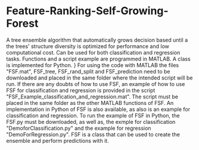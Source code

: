 # Feature-Ranking-Self-Growing-Forest
A tree ensemble algorithm that automatically grows decision based until a the trees' structure diversity is optimized for performance and low computational cost. Can be used for both classification and regression tasks. Functions and a script example are programmed in MATLAB. A class is implemented for Python. }
For using the code with MATLAB the files "FSF.mat", FSF_tree, FSF_rand_split and FSF_prediction need to be downloaded and placed in the same folder where the intended script will be run. If there are any doubts of how to use FSF, an example of how to use FSF for classification and regression is provided in the script "FSF_Example_classification_and_regression.mat". The script must be placed in the same folder as the other MATLAB functions of FSF. 
An implementation in Python of FSF is also available, as also is an example for classification and regression. To run the example of FSF in Python, the FSF.py must be downloaded, as well as, the exmple for classification "DemoforClassification.py" and the example for regression "DemoForRegression.py". FSF is a class that can be used to create the ensemble and perform predictions with it.
